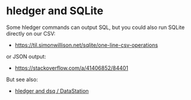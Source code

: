 # hledger and SQLite

Some hledger commands can output SQL, but you could also run
SQLite directly on our CSV:

- <https://til.simonwillison.net/sqlite/one-line-csv-operations>

or JSON output:

- <https://stackoverflow.com/a/41406852/84401>

But see also:

- [hledger and dsq / DataStation](dsq.html)
